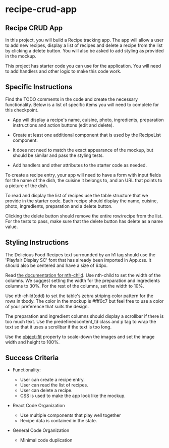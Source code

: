 # recipe-crud-app

## Recipe CRUD App

In this project, you will build a Recipe tracking app. The app will allow a user to add new recipes, display a list of recipes and delete a recipe from the list by clicking a delete button. You will also be asked to add styling as provided in the mockup.

This project has starter code you can use for the application. You will need to add handlers and other logic to make this code work.

## Specific Instructions

Find the TODO comments in the code and create the necessary functionality. Below is a list of specific items you will need to complete for this checkpoint.

* App will display a recipe's name, cuisine, photo, ingredients, preparation instructions and action buttons (edit and delete).

* Create at least one additional component that is used by the RecipeList component.

* It does not need to match the exact appearance of the mockup, but should be similar and pass the styling tests.

* Add handlers and other attributes to the starter code as needed.

To create a recipe entry, your app will need to have a form with input fields for the name of the dish, the cuisine it belongs to, and an URL that points to a picture of the dish.

To read and display the list of recipes use the table structure that we provide in the starter code. Each recipe should display the name, cuisine, photo, ingredients, preparation and a delete button.

Clicking the delete button should remove the entire row/recipe from the list.  For the tests to pass, make sure that the delete button has delete as a name value.

## Styling Instructions

The Delicious Food Recipes text surrounded by an h1 tag should use the 'Playfair Display SC' font that has already been imported in App.css. It should also be centered and have a size of 64px.

Read <a href="https://developer.mozilla.org/en-US/docs/Web/CSS/:nth-child" target="_blank" rel="noopener">the documentation for nth-child</a>. Use nth-child to set the width of the columns. We suggest setting the width for the preparation and ingredients columns to 30%. For the rest of the columns, set the width to 10%.

Use nth-child(odd) to set the table's zebra striping color pattern for the rows in tbody. The color in the mockup is #fff0c7 but feel free to use a color of your preference that suits the design.

The preparation and ingredient columns should display a scrollbar if there is too much text. Use the predefinedcontent_td class and p tag to wrap the text so that it uses a scrollbar if the text is too long.

Use the <a href="https://developer.mozilla.org/en-US/docs/Web/CSS/object-fit" target="_blank" rel="noopener">object-fit</a> property to scale-down the images and set the image width and height to 100%.

## Success Criteria

* Functionality:
    - User can create a recipe entry.
    - User can read the list of recipes.
    - User can delete a recipe.
    - CSS is used to make the app look like the mockup.

* React Code Organization
    - Use multiple components that play well together
    - Recipe data is contained in the state.

* General Code Organization
    -   Minimal code duplication